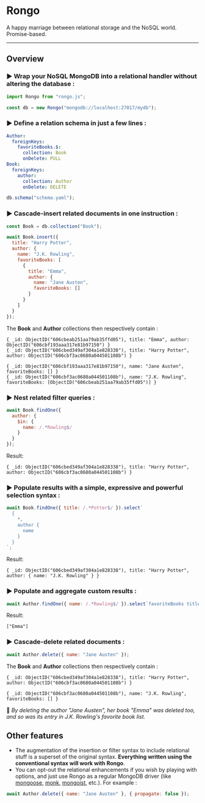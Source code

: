 # Rongo

A happy marriage between relational storage and the NoSQL world. Promise-based.

---

## Overview

### **▶️ Wrap your NoSQL MongoDB into a relational handler without altering the database :**

```javascript
import Rongo from "rongo.js";

const db = new Rongo("mongodb://localhost:27017/mydb");
```

### **▶️ Define a relation schema in just a few lines :**

```yaml
Author:
  foreignKeys:
    favoriteBooks.$:
      collection: Book
      onDelete: PULL
Book:
  foreignKeys:
    author:
      collection: Author
      onDelete: DELETE
```

```javascript
db.schema("schema.yaml");
```

### **▶️ Cascade-insert related documents in one instruction :**

```javascript
const Book = db.collection("Book");

await Book.insert({
  title: "Harry Potter",
  author: {
    name: "J.K. Rowling",
    favoriteBooks: [
      {
        title: "Emma",
        author: {
          name: "Jane Austen",
          favoriteBooks: []
        }
      }
    ]
  }
});
```

The **Book** and **Author** collections then respectively contain :

```
{ _id: ObjectID("606cbeab251aa79ab35ffd05"), title: "Emma", author: ObjectID("606cbf193aaa317e81b97150") }
{ _id: ObjectID("606cbed349af304a1e828338"), title: "Harry Potter", author: ObjectID("606cbf3ac0680a044501108b") }
```

```
{ _id: ObjectID("606cbf193aaa317e81b97150"), name: "Jane Austen", favoriteBooks: [] }
{ _id: ObjectID("606cbf3ac0680a044501108b"), name: "J.K. Rowling", favoriteBooks: [ObjectID("606cbeab251aa79ab35ffd05")] }
```

### **▶️ Nest related filter queries :**

```javascript
await Book.findOne({
  author: {
    $in: {
      name: /.*Rowling$/
    }
  }
});
```

Result:

```
{ _id: ObjectID("606cbed349af304a1e828338"), title: "Harry Potter", author: ObjectID("606cbf3ac0680a044501108b") }
```

### **▶️ Populate results with a simple, expressive and powerful selection syntax :**

```javascript
await Book.findOne({ title: /.*Potter$/ }).select`
  {
    *,
    author {
      name
    }
  }
`;
```

Result:

```
{ _id: ObjectID("606cbed349af304a1e828338"), title: "Harry Potter", author: { name: "J.K. Rowling" } }
```

### **▶️ Populate and aggregate custom results :**

```javascript
await Author.findOne({ name: /.*Rowling$/ }).select`favoriteBooks title`;
```

Result:

```
["Emma"]
```

### **▶️ Cascade-delete related documents :**

```javascript
await Author.delete({ name: "Jane Austen" });
```

The **Book** and **Author** collections then respectively contain :

```
{ _id: ObjectID("606cbed349af304a1e828338"), title: "Harry Potter", author: ObjectID("606cbf3ac0680a044501108b") }
```

```
{ _id: ObjectID("606cbf3ac0680a044501108b"), name: "J.K. Rowling", favoriteBooks: [] }
```

📌 _By deleting the author "Jane Austen", her book "Emma" was deleted too, and so was its entry in J.K. Rowling's favorite book list._

## Other features

- The augmentation of the insertion or filter syntax to include relational stuff is a superset of the original syntax. **Everything written using the conventional syntax will work with Rongo**.
- You can opt-out the relational enhancements if you wish by playing with options, and just use Rongo as a regular MongoDB driver (like [mongoose](https://github.com/Automattic/mongoose), [monk](https://github.com/Automattic/monk), [mongoist](https://github.com/mongoist/mongoist), etc.). For example :

```javascript
await Author.delete({ name: "Jane Austen" }, { propagate: false });
```
